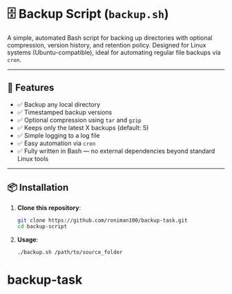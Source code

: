 # 🗄️ Backup Script (`backup.sh`)

A simple, automated Bash script for backing up directories with optional compression, version history, and retention policy. Designed for Linux systems (Ubuntu-compatible), ideal for automating regular file backups via `cron`.

---

## 🚀 Features

- ✅ Backup any local directory
- ✅ Timestamped backup versions
- ✅ Optional compression using `tar` and `gzip`
- ✅ Keeps only the latest X backups (default: 5)
- ✅ Simple logging to a log file
- ✅ Easy automation via `cron`
- ✅ Fully written in Bash — no external dependencies beyond standard Linux tools

---

## 📦 Installation

1. **Clone this repository**:
   ```bash
   git clone https://github.com/roniman100/backup-task.git
   cd backup-script
2. **Usage**:
   ```bash
   ./backup.sh /path/to/source_folder
# backup-task
